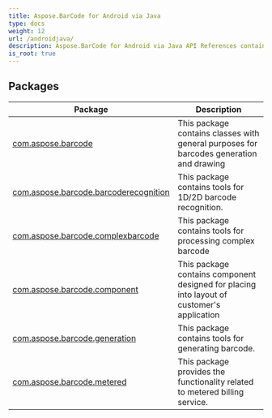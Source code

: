 ```yaml
---
title: Aspose.BarCode for Android via Java
type: docs
weight: 12
url: /androidjava/
description: Aspose.BarCode for Android via Java API References contain examples, code snippets, and API documentation. It provides packages, classes, interfaces, and other API details.
is_root: true
---
```

## Packages
| Package | Description |
| --- | --- |
| [com.aspose.barcode](./com.aspose.barcode) | This package contains classes with general purposes for barcodes generation and drawing |
| [com.aspose.barcode.barcoderecognition](./com.aspose.barcode.barcoderecognition) | This package contains tools for 1D/2D barcode recognition. |
| [com.aspose.barcode.complexbarcode](./com.aspose.barcode.complexbarcode) | This package contains tools for processing complex barcode |
| [com.aspose.barcode.component](./com.aspose.barcode.component) | This package contains component designed for placing into layout of customer's application |
| [com.aspose.barcode.generation](./com.aspose.barcode.generation) | This package contains tools for generating barcode. |
| [com.aspose.barcode.metered](./com.aspose.barcode.metered) | This package provides the functionality related to metered billing service. |

